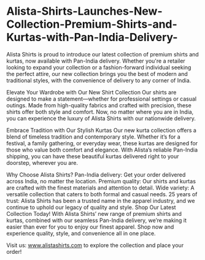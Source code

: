 # Alista-Shirts-Launches-New-Collection-Premium-Shirts-and-Kurtas-with-Pan-India-Delivery-
Alista Shirts is proud to introduce our latest collection of premium shirts and kurtas, now available with Pan-India delivery. Whether you're a retailer looking to expand your collection or a fashion-forward individual seeking the perfect attire, our new collection brings you the best of modern and traditional styles, with the convenience of delivery to any corner of India.

Elevate Your Wardrobe with Our New Shirt Collection
Our shirts are designed to make a statement—whether for professional settings or casual outings. Made from high-quality fabrics and crafted with precision, these shirts offer both style and comfort. Now, no matter where you are in India, you can experience the luxury of Alista Shirts with our nationwide delivery.

Embrace Tradition with Our Stylish Kurtas
Our new kurta collection offers a blend of timeless tradition and contemporary style. Whether it’s for a festival, a family gathering, or everyday wear, these kurtas are designed for those who value both comfort and elegance. With Alista’s reliable Pan-India shipping, you can have these beautiful kurtas delivered right to your doorstep, wherever you are.

Why Choose Alista Shirts?
Pan-India delivery: Get your order delivered across India, no matter the location.
Premium quality: Our shirts and kurtas are crafted with the finest materials and attention to detail.
Wide variety: A versatile collection that caters to both formal and casual needs.
25 years of trust: Alista Shirts has been a trusted name in the apparel industry, and we continue to uphold our legacy of quality and style.
Shop Our Latest Collection Today!
With Alista Shirts’ new range of premium shirts and kurtas, combined with our seamless Pan-India delivery, we’re making it easier than ever for you to enjoy our finest apparel. Shop now and experience quality, style, and convenience all in one place.

Visit us: www.alistashirts.com to explore the collection and place your order!
